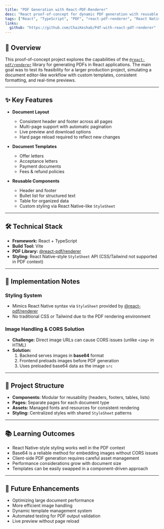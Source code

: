 ```yaml
---
title: "PDF Generation with React-PDF-Renderer"
desc: "React proof-of-concept for dynamic PDF generation with reusable templates and CORS-safe image handling."
tags: ["React", "TypeScript", "PDF", "react-pdf-renderer", "React Native Style"]
links:
  github: "https://github.com/ChaiKeshab/Pdf-with-react-pdf-renderer"
---
```


## 🧠 Overview

This proof-of-concept project explores the capabilities of the [`@react-pdf/renderer`](https://react-pdf.org/) library for generating PDFs in React applications. The main goal was to test its feasibility for a larger production project, simulating a document editor-like workflow with custom templates, consistent formatting, and real-time previews.

---

## ✨ Key Features

- **Document Layout**
  - Consistent header and footer across all pages
  - Multi-page support with automatic pagination
  - Live preview and download options
  - Hard page reload required to reflect new changes

- **Document Templates**
  - Offer letters
  - Acceptance letters
  - Payment documents
  - Fees & refund policies

- **Reusable Components**
  - Header and footer
  - Bullet list for structured text
  - Table for organized data
  - Custom styling via React Native-like `StyleSheet`

---

## 🛠 Technical Stack

- **Framework:** React + TypeScript  
- **Build Tool:** Vite  
- **PDF Library:** [@react-pdf/renderer](https://react-pdf.org/)
- **Styling:** React Native-style `StyleSheet` API (CSS/Tailwind not supported in PDF context)

---

## 📌 Implementation Notes

### Styling System

- Mimics React Native syntax via `StyleSheet` provided by [@react-pdf/renderer](https://react-pdf.org/)
- No traditional CSS or Tailwind due to the PDF rendering environment

### Image Handling & CORS Solution

- **Challenge:** Direct image URLs can cause CORS issues (unlike `<img>` in HTML)
- **Solution:**
  1. Backend serves images in **base64** format
  2. Frontend preloads images before PDF generation
  3. Uses preloaded base64 data as the image `src`

---

## 📂 Project Structure

- **Components:** Modular for reusability (headers, footers, tables, lists)  
- **Pages:** Separate pages for each document type  
- **Assets:** Managed fonts and resources for consistent rendering  
- **Styling:** Centralized styles with shared `StyleSheet` patterns  

---

## 📚 Learning Outcomes

- React Native-style styling works well in the PDF context  
- Base64 is a reliable method for embedding images without CORS issues  
- Client-side PDF generation requires careful asset management  
- Performance considerations grow with document size  
- Templates can be easily swapped in a component-driven approach  

---

## 🔮 Future Enhancements

- Optimizing large document performance  
- More efficient image handling  
- Dynamic template management system  
- Automated testing for PDF output validation  
- Live preview without page reload
